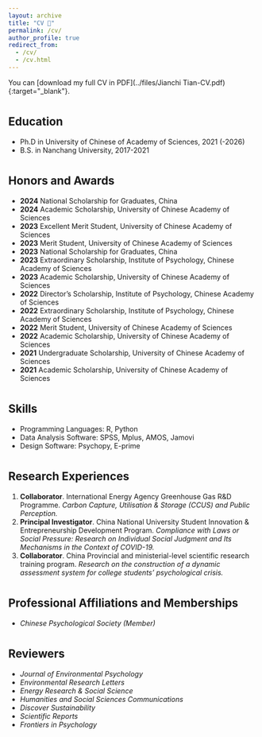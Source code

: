 ```yaml
---
layout: archive
title: "CV 👦"
permalink: /cv/
author_profile: true
redirect_from:
  - /cv/
  - /cv.html
---
```

You can [download my full CV in PDF](../files/Jianchi Tian-CV.pdf){:target="_blank"}.


<span style="font-size: 0.8em;">Education</span>
======
* Ph.D in University of Chinese of Academy of Sciences, 2021 (-2026)
* B.S. in Nanchang University, 2017-2021


<span style="font-size: 0.8em;">Honors and Awards</span>
======
* **2024** National Scholarship for Graduates, China 
* **2024** Academic Scholarship, University of Chinese Academy of Sciences
* **2023** Excellent Merit Student, University of Chinese Academy of Sciences
* **2023** Merit Student, University of Chinese Academy of Sciences 
* **2023** National Scholarship for Graduates, China 
* **2023** Extraordinary Scholarship, Institute of  Psychology, Chinese Academy of Sciences
* **2023** Academic Scholarship, University of Chinese Academy of Sciences
* **2022** Director’s Scholarship, Institute of  Psychology, Chinese Academy of Sciences
* **2022** Extraordinary Scholarship, Institute of  Psychology, Chinese Academy of Sciences
* **2022** Merit Student, University of Chinese Academy of Sciences 
* **2022** Academic Scholarship, University of Chinese Academy of Sciences
* **2021** Undergraduate Scholarship, University of Chinese Academy of Sciences
* **2021** Academic Scholarship, University of Chinese Academy of Sciences

  
<span style="font-size: 0.8em;">Skills</span>
======
* Programming Languages: R, Python
* Data Analysis Software: SPSS, Mplus, AMOS, Jamovi
* Design Software: Psychopy, E-prime

  
<span style="font-size: 0.8em;">Research Experiences</span>
======
  1. **Collaborator**. International Energy Agency Greenhouse Gas R&D Programme. _Carbon Capture, Utilisation & Storage (CCUS) and Public Perception._
  2. **Principal Investigator**. China National University Student Innovation & Entrepreneurship Development Program. _Compliance with Laws or Social Pressure: Research on Individual Social Judgment and Its Mechanisms in the Context of COVID-19._
  3. **Collaborator**. China Provincial and ministerial-level scientific research training program. _Research on the construction of a dynamic assessment system for college students’ psychological crisis._


<span style="font-size: 0.8em;">Professional Affiliations and Memberships</span>
======
* _Chinese Psychological Society (Member)_

<span style="font-size: 0.8em;">Reviewers</span>
======
* _Journal of Environmental Psychology_
* _Environmental Research Letters_
* _Energy Research & Social Science_
* _Humanities and Social Sciences Communications_
* _Discover Sustainability_
* _Scientific Reports_
* _Frontiers in Psychology_
  
